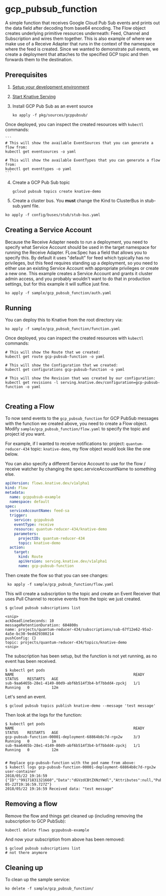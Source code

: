 # gcp_pubsub_function

A simple function that receives Google Cloud Pub Sub events and prints out the
data field after decoding from base64 encoding. The Flow object creates underlying
primitive resources underneath: Feed, Channel and Subscription and wires them
together.
This is also example of where we make use of a Receive
Adapter that runs in the context of the namespace where the feed is created.
Since we wanted to demonstrate pull events, we create a deployment that
attaches to the specified GCP topic and then forwards them to the destination.

## Prerequisites

1. [Setup your development environment](../../DEVELOPMENT.md#getting-started)
2. [Start Knative Serving](../../README.md#start-knative)
3. Install GCP Pub Sub as an event source

    ```shell
    ko apply -f pkg/sources/gcppubsub/
    ```

  Once deployed, you can inspect the created resources with `kubectl` commands:

    ```
    # This will show the available EventSources that you can generate a flow from:
    kubectl get eventsources -o yaml

    # This will show the available EventTypes that you can generate a flow from:
    kubectl get eventtypes -o yaml
    ```

4. Create a GCP Pub Sub topic

    ```shell
    gcloud pubsub topics create knative-demo
    ```

5. Create a cluster bus. You **must** change the Kind to ClusterBus in stub-sub.yaml file.

```
ko apply -f config/buses/stub/stub-bus.yaml
```



## Creating a Service Account

Because the Receive Adapter needs to run a deployment, you need to specify what
Service Account should be used in the target namespace for running the Receive
Adapter. FLow.Spec has a field that allows you to specify this. By default it
uses "default" for feed which typically has no privileges, but this feed
requires standing up a deployment, so you need to either use an existing
Service Account with appropriate privileges or create a new one. This example
creates a Service Account and grants it cluster admin access, and you probably
wouldn't want to do that in production settings, but for this example it will
suffice just fine.


```shell
ko apply -f sample/gcp_pubsub_function/auth.yaml
```

## Running

You can deploy this to Knative from the root directory via:
```shell
ko apply -f sample/gcp_pubsub_function/function.yaml
```

Once deployed, you can inspect the created resources with `kubectl` commands:

```shell
# This will show the Route that we created:
kubectl get route gcp-pubsub-function -o yaml

# This will show the Configuration that we created:
kubectl get configurations gcp-pubsub-function -o yaml

# This will show the Revision that was created by our configuration:
kubectl get revisions -l serving.knative.dev/configuration=gcp-pubsub-function -o yaml


```


## Creating a Flow

To now send events to the `gcp_pubsub_function` for GCP PubSub messages with the function
we created above, you need to create a Flow object. Modify
`sample/gcp_pubsub_function/flow.yaml` to specify the topic and project id you
want.

For example, if I wanted to receive notifications to: project:
`quantum-reducer-434` topic: `knative-demo`, my flow object would look like the
one below.

You can also specify a different Service Account to use for the flow / receive
watcher by changing the spec.serviceAccountName to something else.

```yaml
apiVersion: flows.knative.dev/v1alpha1
kind: Flow
metadata:
  name: gcppubsub-example
  namespace: default
spec:
  serviceAccountName: feed-sa
  trigger:
    service: gcppubsub
    eventType: receive
    resource: quantum-reducer-434/knative-demo
    parameters:
      projectID: quantum-reducer-434
      topic: knative-demo
  action:
    target:
      kind: Route
      apiVersion: serving.knative.dev/v1alpha1
      name: gcp-pubsub-function
```

Then create the flow so that you can see changes:

```shell
 ko apply -f sample/gcp_pubsub_function/flow.yaml
```


This will create a subscription to the topic and create an Event Receiver that
uses Pull Channel to receive events from the topic we just created.

```shell
$ gcloud pubsub subscriptions list

<snip>
ackDeadlineSeconds: 10
messageRetentionDuration: 604800s
name: projects/quantum-reducer-434/subscriptions/sub-67f12e62-95a2-4a5e-bc30-9edd29380214
pushConfig: {}
topic: projects/quantum-reducer-434/topics/knative-demo
<snip>

```

The subscription has been setup, but the function is not yet running, as no
event has been received.


```shell
$ kubectl get pods
NAME                                                      READY     STATUS    RESTARTS   AGE
sub-9aa6465b-28e1-4149-80d9-abf6b514f3b4-bf7bbdd4-zpckj   1/1       Running   0          12m
```

Let's send an event.

```shell
$ gcloud pubsub topics publish knative-demo --message 'test message'
```

Then look at the logs for the function:

```shell
$ kubectl get pods
NAME                                                      READY     STATUS    RESTARTS   AGE
gcp-pubsub-function-00001-deployment-68864b8c7d-rgx2w     3/3       Running   0          1m
sub-9aa6465b-28e1-4149-80d9-abf6b514f3b4-bf7bbdd4-zpckj   1/1       Running   0          12m


# Replace gcp-pubsub-function with the pod name from above:
$ kubectl logs gcp-pubsub-function-00001-deployment-68864b8c7d-rgx2w user-container
2018/05/22 19:16:59 {"ID":"99171831321660","Data":"dGVzdCBtZXNzYWdl","Attributes":null,"PublishTime":"2018-05-22T19:16:59.727Z"}
2018/05/22 19:16:59 Received data: "test message"
```

## Removing a flow

Remove the flow and things get cleaned up (including removing the
subscription to GCP PubSub):

```shell
kubectl delete flows gcppubsub-example
```

And now your subscription from above has been removed:

```shell
$ gcloud pubsub subscriptions list
# not there anymore
```


## Cleaning up

To clean up the sample service:

```shell
ko delete -f sample/gcp_pubsub_function/
```
